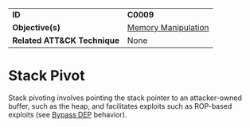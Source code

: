 |||
|---------|------------------------|
|**ID**|**C0009**|
|**Objective(s)**|[Memory Manipulation](https://github.com/MBCProject/mbc-beta/tree/master/micro-behaviors/memory-manipulation)|
|**Related ATT&CK Technique**|None|


Stack Pivot
===========
Stack pivoting involves pointing the stack pointer to an attacker-owned buffer, such as the heap, and facilitates exploits such as ROP-based exploits (see [Bypass DEP](https://github.com/MBCProject/mbc-beta/blob/master/defense-evasion/bypass-dep.md) behavior).


